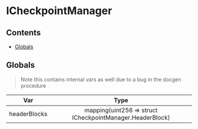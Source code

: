 # ICheckpointManager





## Contents
<!-- START doctoc generated TOC please keep comment here to allow auto update -->
<!-- DON'T EDIT THIS SECTION, INSTEAD RE-RUN doctoc TO UPDATE -->

- [Globals](#globals)

<!-- END doctoc generated TOC please keep comment here to allow auto update -->

## Globals

> Note this contains internal vars as well due to a bug in the docgen procedure

| Var | Type |
| --- | :---: |
| headerBlocks | mapping(uint256 => struct ICheckpointManager.HeaderBlock) |





